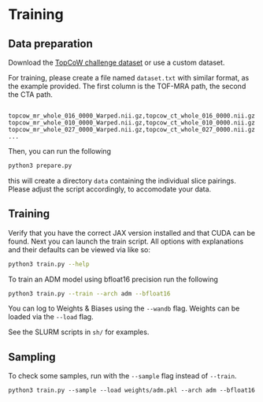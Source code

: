 # Training

## Data preparation

Download the [TopCoW challenge dataset](https://topcow23.grand-challenge.org/data/) or use a custom dataset.

For training, please create a file named `dataset.txt`
with similar format, as the example provided.
The first column is the TOF-MRA path, the second the CTA path.

```csv

topcow_mr_whole_016_0000_Warped.nii.gz,topcow_ct_whole_016_0000.nii.gz
topcow_mr_whole_010_0000_Warped.nii.gz,topcow_ct_whole_010_0000.nii.gz
topcow_mr_whole_027_0000_Warped.nii.gz,topcow_ct_whole_027_0000.nii.gz
...
```

Then, you can run the following
```bash
python3 prepare.py
```

this will create a directory `data` containing the individual slice pairings.
Please adjust the script accordingly, to accomodate your data.

## Training

Verify that you have the correct JAX version installed and that CUDA can be found.
Next you can launch the train script.
All options with explanations and their defaults can be viewed via like so:

```bash
python3 train.py --help
```

To train an ADM model using bfloat16 precision run the following

```bash
python3 train.py --train --arch adm --bfloat16
```

You can log to Weights & Biases using the `--wandb` flag.
Weights can be loaded via the `--load` flag.

See the SLURM scripts in `sh/` for examples.

## Sampling

To check some samples, run with the `--sample` flag instead of `--train`.

```
python3 train.py --sample --load weights/adm.pkl --arch adm --bfloat16
```

